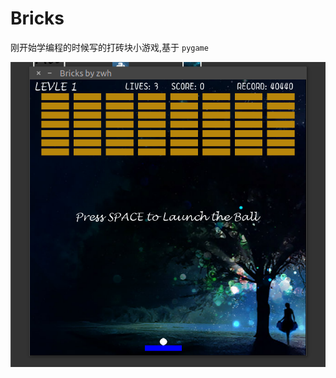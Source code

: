 # Bricks

刚开始学编程的时候写的打砖块小游戏,基于 `pygame`

![image](https://github.com/weehowe-z/Bricks/blob/master/prj-bricks.png)
